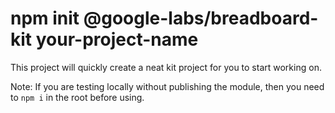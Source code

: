 # npm init @google-labs/breadboard-kit your-project-name

This project will quickly create a neat kit project for you to start working on.

Note: If you are testing locally without publishing the module, then you need to `npm i` in the root before using.